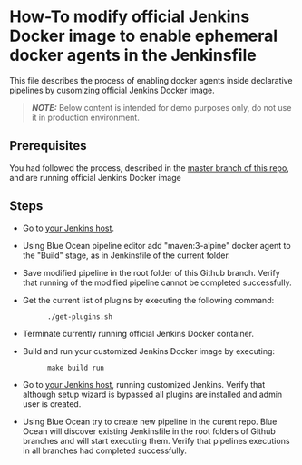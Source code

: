 # How-To modify official Jenkins Docker image to enable ephemeral docker agents in the Jenkinsfile

This file describes the process of enabling docker agents inside declarative pipelines by cusomizing official Jenkins Docker image.

> **_NOTE:_** Below content is intended for demo purposes only, do not use it in production environment.

## Prerequisites

You had followed the process, described in the [master branch of this repo](https://github.com/vsilverman/cicd/tree/master/cdf-demo), and are running official Jenkins Docker image

## Steps

- Go to [your Jenkins host](http://localhost:8080).

- Using Blue Ocean pipeline editor add "maven:3-alpine" docker agent to the "Build" stage, as in Jenkinsfile of the current folder.

- Save modified pipeline in the root folder of this Github branch.  Verify that running of the modified pipeline cannot be completed successfully.

- Get the current list of plugins by executing the following command:

            ./get-plugins.sh

- Terminate currently running official Jenkins Docker container.

- Build and run your customized Jenkins Docker image by executing:

            make build run

- Go to [your Jenkins host](http://localhost:8080), running customized Jenkins. Verify that although setup wizard is bypassed all plugins are installed and admin user is created.

- Using Blue Ocean try to create new pipeline in the curent repo.  Blue Ocean will discover existing Jenkinsfile in the root folders of Github branches and will start executing them. Verify that pipelines executions in all branches had completed successfully.
